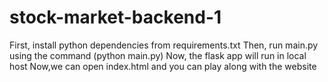 # stock-market-backend-1
First, install python dependencies from requirements.txt 
Then, run main.py using the command (python main.py)
Now, the flask app will run in local host 
Now,we can open index.html and you can play along with the website
